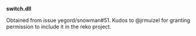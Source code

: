 **switch.dll**

Obtained from issue yegord/snowman#51. Kudos to @jrmuizel for granting permission to include it in the reko project.
